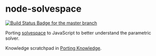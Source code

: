 node-solvespace
===============

[![Build Status Badge for the master branch](https://travis-ci.org/PixnBits/node-solvespace.svg?branch=master)](https://travis-ci.org/PixnBits/node-solvespace)

Porting [solvespace](https://github.com/solvespace/solvespace/tree/bb2cc4aa568e7206bdc2d02cb3e0eb8b8d3364c5) to JavaScript to better understand the parametric solver.

Knowledge scratchpad in [Porting Knowledge](porting-knowledge.md).

